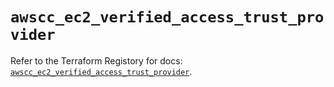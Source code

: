 # `awscc_ec2_verified_access_trust_provider`

Refer to the Terraform Registory for docs: [`awscc_ec2_verified_access_trust_provider`](https://registry.terraform.io/providers/hashicorp/awscc/0.70.0/docs/resources/ec2_verified_access_trust_provider).
